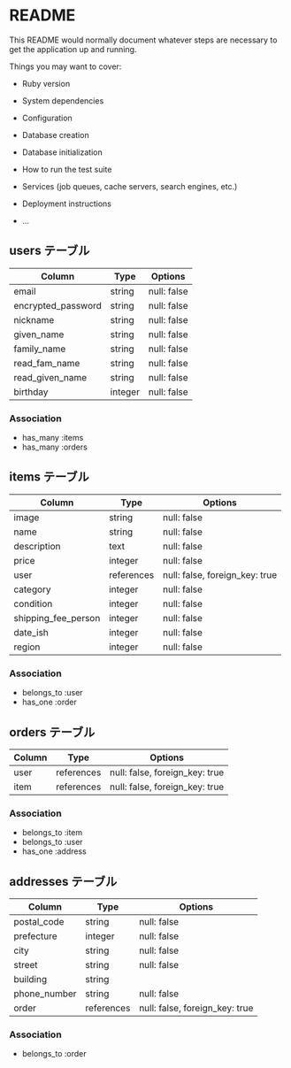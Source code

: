 # README

This README would normally document whatever steps are necessary to get the
application up and running.

Things you may want to cover:

* Ruby version

* System dependencies

* Configuration

* Database creation

* Database initialization

* How to run the test suite

* Services (job queues, cache servers, search engines, etc.)

* Deployment instructions

* ...
## users テーブル
|     Column       |  Type  |   Options   |
| ---------------- | ------ | ----------- |
|      email       | string | null: false |
|encrypted_password| string | null: false |
|    nickname      | string | null: false |
|    given_name    | string | null: false |
|   family_name    | string | null: false |
|  read_fam_name   | string | null: false |
|  read_given_name | string | null: false |
|    birthday      | integer| null: false |
### Association
- has_many :items
- has_many :orders

## items テーブル

|       Column          |  Type      | Options                        |
| --------------------- | ---------- | ------------------------------ |
|        image          |   string   | null: false                    |
|        name           |   string   | null: false                    |
|     description       |    text    | null: false                    |
|         price         |  integer   | null: false                    |
|         user          | references | null: false, foreign_key: true |
|      category         |   integer  | null: false                    |
|     condition         |   integer  | null: false                    |
| shipping_fee_person   |   integer  | null: false                    |
|       date_ish        |   integer  | null: false                    |
|        region         |   integer  | null: false                    |
### Association

- belongs_to :user
- has_one :order

## orders テーブル

| Column | Type       | Options                        |
| ------ | ---------- | ------------------------------ |
| user   | references | null: false, foreign_key: true |
| item   | references | null: false, foreign_key: true |
### Association

- belongs_to :item
- belongs_to :user
- has_one :address

## addresses テーブル

| Column       | Type       | Options                        |
| ------------ | ---------- | ------------------------------ |
| postal_code  | string     | null: false                    |
| prefecture   | integer    | null: false                    |
| city         | string     | null: false                    |
| street       | string     | null: false                    |
| building     | string     |                                |
| phone_number | string     | null: false                    |
| order        | references | null: false, foreign_key: true |
### Association

- belongs_to :order